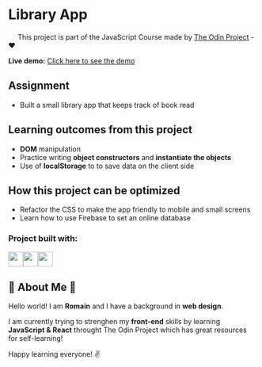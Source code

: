 # Library App

<img src="https://www.theodinproject.com/assets/odin-logo-bd86cf893a3de1f1daceabc1377f58669776616a91ab70c601fd5c16a4686468.svg" width="15"> This project is part of the JavaScript Course made by [The Odin Project](www.theodinproject.com) - :heart:

**Live demo:** [Click here to see the demo](https://romainnm.github.io/project-library/) 


## Assignment
-  Built a small library app that keeps track of book read

## Learning outcomes from this project
- **DOM** manipulation
- Practice writing **object constructors** and **instantiate the objects**
- Use of **localStorage** to to save data on the client side

## How this project can be optimized
- Refactor the CSS to make the app friendly to mobile and small screens
- Learn how to use Firebase to set an online database

### Project built with:
<img src="https://image.flaticon.com/icons/png/512/136/136528.png" width="30"><img src="https://image.flaticon.com/icons/png/512/136/136527.png" width="30"><img src="https://image.flaticon.com/icons/png/512/136/136530.png" width="30">

## :cactus: About Me :cactus:

Hello world! I am **Romain** and I have a background in **web design**. 

I am currently trying to strenghen my **front-end** skills by learning **JavaScript & React** throught The Odin Project which has great resources for self-learning!

Happy learning everyone! :v: